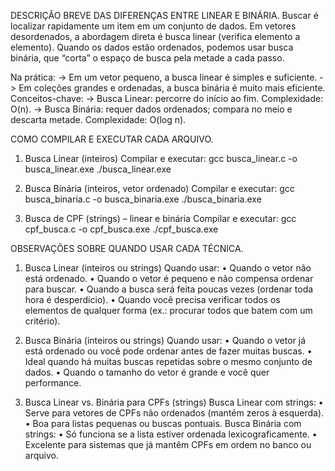 DESCRIÇÃO BREVE DAS DIFERENÇAS ENTRE LINEAR E BINÁRIA.
Buscar é localizar rapidamente um item em um conjunto de dados. 
Em vetores desordenados, a abordagem direta é busca linear (verifica elemento a elemento). 
Quando os dados estão ordenados, podemos usar busca binária, que “corta” o espaço de busca pela metade a cada passo.

Na prática:
-> Em um vetor pequeno, a busca linear é simples e suficiente.
-> Em coleções grandes e ordenadas, a busca binária é muito mais eficiente.
Conceitos-chave:
-> Busca Linear: percorre do início ao fim. Complexidade: O(n).
-> Busca Binária: requer dados ordenados; compara no meio e descarta metade. Complexidade: O(log n).

COMO COMPILAR E EXECUTAR CADA ARQUIVO.
1) Busca Linear (inteiros)
Compilar e executar:
gcc busca_linear.c -o busca_linear.exe
./busca_linear.exe

2) Busca Binária (inteiros, vetor ordenado)
Compilar e executar:
gcc busca_binaria.c -o busca_binaria.exe
./busca_binaria.exe

3) Busca de CPF (strings) – linear e binária
Compilar e executar:
gcc cpf_busca.c -o cpf_busca.exe
./cpf_busca.exe

OBSERVAÇÕES SOBRE QUANDO USAR CADA TÉCNICA.
1) Busca Linear (inteiros ou strings)
	Quando usar:
	•	Quando o vetor não está ordenado.
	•	Quando o vetor é pequeno e não compensa ordenar para buscar.
	•	Quando a busca será feita poucas vezes (ordenar toda hora é desperdício).
	•	Quando você precisa verificar todos os elementos de qualquer forma (ex.: procurar todos que batem com um critério).


2) Busca Binária (inteiros ou strings)
	Quando usar:
	•	Quando o vetor já está ordenado ou você pode ordenar antes de fazer muitas buscas.
	•	Ideal quando há muitas buscas repetidas sobre o mesmo conjunto de dados.
	•	Quando o tamanho do vetor é grande e você quer performance.


3) Busca Linear vs. Binária para CPFs (strings)
	Busca Linear com strings:
	•	Serve para vetores de CPFs não ordenados (mantém zeros à esquerda).
	•	Boa para listas pequenas ou buscas pontuais.
	Busca Binária com strings:
	•	Só funciona se a lista estiver ordenada lexicograficamente.
	•	Excelente para sistemas que já mantêm CPFs em ordem no banco ou arquivo.

